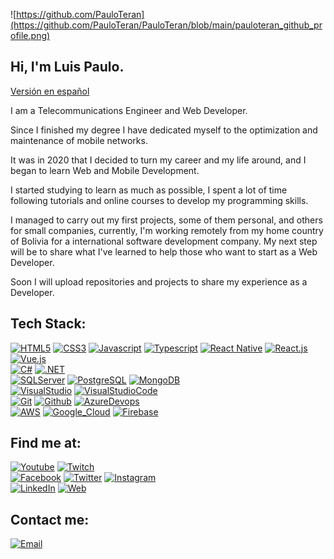 ![https://github.com/PauloTeran](https://github.com/PauloTeran/PauloTeran/blob/main/pauloteran_github_profile.png)

## Hi, I'm Luis Paulo.

[Versión en español](https://github.com/PauloTeran/PauloTeran/blob/master/README.md)

I am a Telecommunications Engineer and Web Developer.

Since I finished my degree I have dedicated myself to the optimization and maintenance of mobile networks.

It was in 2020 that I decided to turn my career and my life around, and I began to learn Web and Mobile Development.

I started studying to learn as much as possible, I spent a lot of time following tutorials and online courses to develop my programming skills.

I managed to carry out my first projects, some of them personal, and others for small companies, currently, I'm working remotely from my home country of Bolivia for a international software development company. My next step will be to share what I've learned to help those who want to start as a Web Developer.

Soon I will upload repositories and projects to share my experience as a Developer.

## Tech Stack:
[![HTML5](https://img.shields.io/badge/html5-e34c26?style=for-the-badge&logo=html5&logoColor=white&labelColor=101010)]()
[![CSS3](https://img.shields.io/badge/css3-264de4?style=for-the-badge&logo=css3&logoColor=white&labelColor=101010)]()
[![Javascript](https://img.shields.io/badge/javascript-f7df1e?style=for-the-badge&logo=javascript&logoColor=white&labelColor=101010)]()
[![Typescript](https://img.shields.io/badge/typescript-3178c6?style=for-the-badge&logo=typescript&logoColor=white&labelColor=101010)]()
[![React Native](https://img.shields.io/badge/react_native-61DBFB?style=for-the-badge&logo=react&logoColor=white&labelColor=101010)]()
[![React.js](https://img.shields.io/badge/react%2Ejs-61DBFB?style=for-the-badge&logo=react&logoColor=white&labelColor=101010)]()
[![Vue.js](https://img.shields.io/badge/vue%2Ejs-41B883?style=for-the-badge&logo=vuedotjs&logoColor=white&labelColor=101010)]()
</br>
[![C#](https://img.shields.io/badge/C%23-682876?style=for-the-badge&logo=c%2B%2B&logoColor=white&labelColor=101010)]()
[![.NET](https://img.shields.io/badge/%2ENET-512BD4?style=for-the-badge&logo=dotnet&logoColor=white&labelColor=101010)]()
</br>
[![SQLServer](https://img.shields.io/badge/SQL_Server-B71C1C?style=for-the-badge&logo=microsoftsqlserver&logoColor=white&labelColor=101010)]()
[![PostgreSQL](https://img.shields.io/badge/PostgreSQL-336791?style=for-the-badge&logo=postgresql&logoColor=white&labelColor=101010)]()
[![MongoDB](https://img.shields.io/badge/MongoDB-4DB33D?style=for-the-badge&logo=mongodb&logoColor=white&labelColor=101010)]()
</br>
[![VisualStudio](https://img.shields.io/badge/Visual_Studio-5d2b90?style=for-the-badge&logo=visualstudio&logoColor=white&labelColor=101010)]()
[![VisualStudioCode](https://img.shields.io/badge/Visual_Studio_Code-0078d7?style=for-the-badge&logo=visualstudiocode&logoColor=white&labelColor=101010)]()
</br>
[![Git](https://img.shields.io/badge/Git-f1502f?style=for-the-badge&logo=git&logoColor=white&labelColor=101010)]()
[![Github](https://img.shields.io/badge/Github-333?style=for-the-badge&logo=github&logoColor=white&labelColor=101010)]()
[![AzureDevops](https://img.shields.io/badge/Azure_Devops-008ad7?style=for-the-badge&logo=azuredevops&logoColor=white&labelColor=101010)]()
</br>
[![AWS](https://img.shields.io/badge/AWS-232F3E?style=for-the-badge&logo=amazon-aws&logoColor=white&labelColor=101010)]()
[![Google_Cloud](https://img.shields.io/badge/Google_Cloud-4285F4?style=for-the-badge&logo=google-cloud&logoColor=white&labelColor=101010)]()
[![Firebase](https://img.shields.io/badge/Firebase-FFCA28?style=for-the-badge&logo=firebase&logoColor=white&labelColor=101010)]()
</br>

## Find me at:

[![Youtube](https://img.shields.io/badge/Youtube-@LPauloDev-FF0000?style=for-the-badge&logo=youtube&logoColor=white&labelColor=101010)](https://www.youtube.com/channel/UCvX_PN7S6pX48nf5xVCuivA)
[![Twitch](https://img.shields.io/badge/Twitch-@LPauloDev-9147FE?style=for-the-badge&logo=twitch&logoColor=white&labelColor=101010)](https://twitch.tv/LPauloDev)
</br>
[![Facebook](https://img.shields.io/badge/Facebook-@LPauloDev-1877F2?style=for-the-badge&logo=facebook&logoColor=white&labelColor=101010)](https://facebook.com/LPauloDev)
[![Twitter](https://img.shields.io/badge/Twitter-@LPauloDev-1DA1F2?style=for-the-badge&logo=x&logoColor=white&labelColor=101010)](https://twitter.com/LPauloDev)
[![Instagram](https://img.shields.io/badge/Instagram-@LPauloDev-E4405F?style=for-the-badge&logo=instagram&logoColor=white&labelColor=101010)](https://instagram.com/lpaulodev)
</br>
[![LinkedIn](https://img.shields.io/badge/LinkedIn-LPauloDev-0077B5?style=for-the-badge&logo=linkedin&logoColor=white&labelColor=101010)](https://www.linkedin.com/in/LPauloDev)
[![Web](https://img.shields.io/badge/My_Website-pauloteran.github.io-37474f?style=for-the-badge&logo=dev.to&logoColor=white&labelColor=101010)](https://pauloteran.github.io)

## Contact me:

[![Email](https://img.shields.io/badge/lpaulodev@gmail.com-my_personal_email-D14836?style=for-the-badge&logo=gmail&logoColor=white&labelColor=101010)](mailto:lpaulodev@gmail.com)
